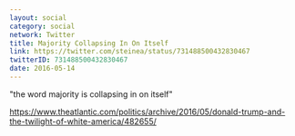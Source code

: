 ```yaml
---
layout: social
category: social
network: Twitter
title: Majority Collapsing In On Itself
link: https://twitter.com/steinea/status/731488500432830467
twitterID: 731488500432830467
date: 2016-05-14
---
```


"the word majority is collapsing in on itself"

<https://www.theatlantic.com/politics/archive/2016/05/donald-trump-and-the-twilight-of-white-america/482655/>
